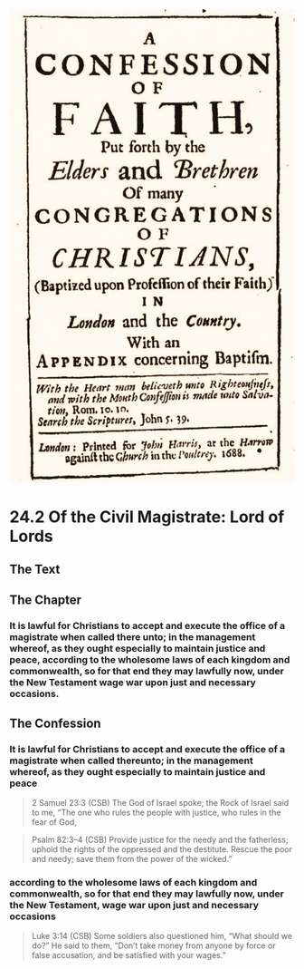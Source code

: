 <img class="intro-right" src="art-1689.png">

# 24.2 Of the Civil Magistrate: Lord of Lords

## The Text

## The Chapter

### It is lawful for Christians to accept and execute the office of a magistrate when called there unto; in the management whereof, as they ought especially to maintain justice and peace, according to the wholesome laws of each kingdom and commonwealth, so for that end they may lawfully now, under the New Testament wage war upon just and necessary occasions.

## The Confession

### It is lawful for Christians to accept and execute the office of a magistrate when called thereunto; in the management whereof, as they ought especially to maintain justice and peace

>2 Samuel 23:3 (CSB) The God of Israel spoke; the Rock of Israel said to me, “The one who rules the people with justice, who rules in the fear of God,

>Psalm 82:3–4 (CSB) Provide justice for the needy and the fatherless; uphold the rights of the oppressed and the destitute. Rescue the poor and needy; save them from the power of the wicked.”

### according to the wholesome laws of each kingdom and commonwealth, so for that end they may lawfully now, under the New Testament, wage war upon just and necessary occasions

>Luke 3:14 (CSB) Some soldiers also questioned him, “What should we do?” He said to them, “Don’t take money from anyone by force or false accusation, and be satisfied with your wages.”
